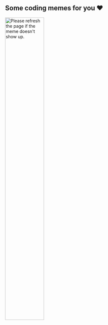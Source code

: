 
<!--START_SECTION:waka-->
<!--END_SECTION:waka-->

## Some coding memes for you ❤
<img src='https://random-memer.herokuapp.com/' title="Meme" alt="Please refresh the page if the meme doesn't show up." style="width:50%;height:50%">
